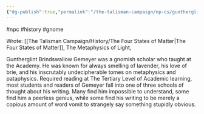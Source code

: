 ```yaml
---
{"dg-publish":true,"permalink":"/the-talisman-campaign/np-cs/guntherglint-brindswallow-gemeyer/"}
---
```


#npc #history #gnome

Wrote: [[The Talisman Campaign/History/The Four States of Matter\|The Four States of Matter]], The Metaphysics of Light, 

Guntherglint Brindswallow Gemeyer was a gnomish scholar who taught at the Academy. He was known for always smelling of lavender, his love of brie, and his inscrutably undecipherable tomes on metaphysics and pataphysics. Required reading at The Tertiary Level of Academic learning, most students and readers of Gemeyer fall into one of three schools of thought about his writing. Many find him impossible to understand, some find him a peerless genius, while some find his writing to be merely a copious amount of word vomit to strangely say something stupidly obvious.